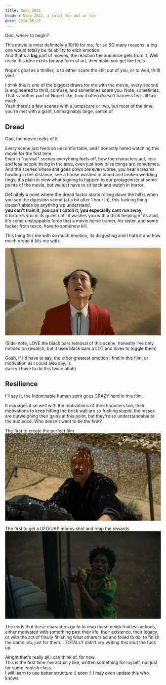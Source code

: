 ```yaml
---
title: Nope 2022
header: Nope 2022, a total ten out of ten
date: 2024-05-29
---
```

God, where to begin?  

This movie is most definitely a 10/10 for me, for so SO many reasons, a big one would totally be its ability to elicit emotion.  
And that's a **big** part of movies, the reaction the audience gets from it. Well really this idea exists for any form of art, they make you get the feels.  

Nope's goal as a thriller, is to either scare the shit out of you, or to well, thrill you!  

I think this is one of the biggest draws for me with the movie, every second is engineered to thrill, confuse, and sometimes scare you. Note, sometimes.  
That's another part of Nope I like, how it often _doesn't_ harness fear all too much.  
Yeah there's a few scenes with a jumpscare or two, but most of the time, you're met with a giant, unimaginably large, sense of
## Dread
God, the movie reeks of it.  

Every scene just feels so uncomfortable, and I honestly hated watching this movie for the first time.  
Even in "normal" scenes everything feels off, how the characters act, less and less people being in the area, even just how bliss things are sometimes. And the scenes where shit goes down are even worse, you hear screams howling in the distance, see a house washed in blood and broken wedding rings, it's plain in view what's going to happen to our protagonists at some points of the movie, but we just have to sit back and watch in horror.  

Definitely a point where the dread factor starts rolling down the hill is when you see the digestion scene (at a bit after 1 hour in), this fucking thing doesn't abide by anything we understand,  
**you can't train it, you can't catch it, you especially cant run away,**  
it tortures you in its gullet until it washes you with a thick helping of its acid, it's some unstoppable force that a movie horse trainer, his sister, and some fucker from tesco, have to somehow kill.  

This thing fills me with so much emotion, its disgusting and I hate it and how much dread it fills me with.

<img src="img1.png">

(Side-note, LOVE the black bars removal of this scene, honestly I've only noticed on rewatch, but it uses black bars a LOT and loves to toggle them)

Gosh, if I'd have to say, the other greatest emotion I find in this film, or motivation as I could also say, is  
(sorry I have to do this twice ahah)
## Resilience
I'll say it, the Indomitable human spirit goes CRAZY hard in this film.  

It manages it so well with the motivations of the characters too, their motivations to keep hitting the brick wall are so fucking stupid, the losses are outweighing their gains at this point, but they're so understandable to the audience. Who doesn't want to be the first?

The first to create the perfect film
![](img2.png)

The first to get a UFO/UAP money shot and reap the rewards
![](img3.png)

The ends that these characters go to to reap these neigh fruitless actions, either motivated with something past their life, their existence, their legacy, or with the act of finally finishing what others tried and failed to do, to finish the damn job, just for them. I TOTALLY didn't cry writing this shut the fuck up.

Alright that's really all I can think of, for now.  
This is the first time I've actually like, written something for myself, not just for some english class.  
I will learn to use better structure :) soon :) I may even update this who knows